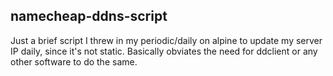 ## namecheap-ddns-script 

Just a brief script I threw in my periodic/daily on alpine to update my 
server IP daily, since it's not static. Basically obviates the need for 
ddclient or any other software to do the same. 
